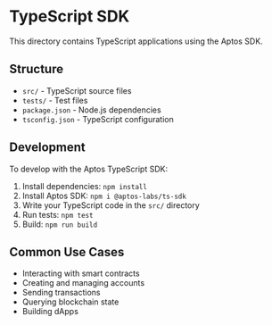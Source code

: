 # TypeScript SDK

This directory contains TypeScript applications using the Aptos SDK.

## Structure

- `src/` - TypeScript source files
- `tests/` - Test files
- `package.json` - Node.js dependencies
- `tsconfig.json` - TypeScript configuration

## Development

To develop with the Aptos TypeScript SDK:

1. Install dependencies: `npm install`
2. Install Aptos SDK: `npm i @aptos-labs/ts-sdk`
3. Write your TypeScript code in the `src/` directory
4. Run tests: `npm test`
5. Build: `npm run build`

## Common Use Cases

- Interacting with smart contracts
- Creating and managing accounts
- Sending transactions
- Querying blockchain state
- Building dApps
